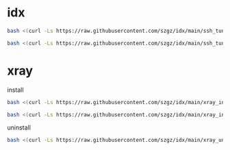 # idx
```bash
bash <(curl -Ls https://raw.githubusercontent.com/szgz/idx/main/ssh_tunnel_install.sh)
```

```bash
bash <(curl -Ls https://raw.githubusercontent.com/szgz/idx/main/ssh_tunnel_uninstall.sh)
```

# xray
install
```bash
bash <(curl -Ls https://raw.githubusercontent.com/szgz/idx/main/xray_install.sh) local
```
```bash
bash <(curl -Ls https://raw.githubusercontent.com/szgz/idx/main/xray_install.sh) public
```

uninstall
```bash
bash <(curl -Ls https://raw.githubusercontent.com/szgz/idx/main/xray_uninstall.sh)
```
